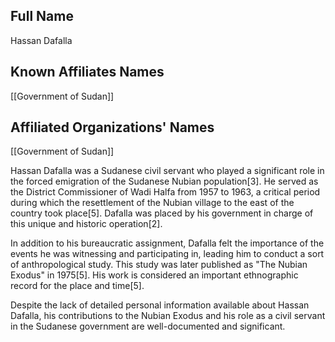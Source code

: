 ## Full Name
Hassan Dafalla

## Known Affiliates Names
[[Government of Sudan]]

## Affiliated Organizations' Names
[[Government of Sudan]]

Hassan Dafalla was a Sudanese civil servant who played a significant role in the forced emigration of the Sudanese Nubian population[3]. He served as the District Commissioner of Wadi Halfa from 1957 to 1963, a critical period during which the resettlement of the Nubian village to the east of the country took place[5]. Dafalla was placed by his government in charge of this unique and historic operation[2]. 

In addition to his bureaucratic assignment, Dafalla felt the importance of the events he was witnessing and participating in, leading him to conduct a sort of anthropological study. This study was later published as "The Nubian Exodus" in 1975[5]. His work is considered an important ethnographic record for the place and time[5].

Despite the lack of detailed personal information available about Hassan Dafalla, his contributions to the Nubian Exodus and his role as a civil servant in the Sudanese government are well-documented and significant.

